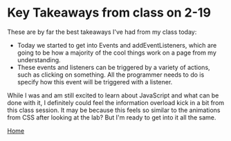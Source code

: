 # Key Takeaways from class on 2-19

These are by far the best takeaways I've had from my class today:

* Today we started to get into Events and addEventListeners, which are going to be how a majority of the cool things work on a page from my understanding.
* These events and listeners can be triggered by a variety of actions, such as clicking on something. All the programmer needs to do is specify how this event will be triggered with a listener.

While I was and am still excited to learn about JavaScript and what can be done with it, I definitely could feel the information overload kick in a bit from this class session. It may be because this feels so similar to the animations from CSS after looking at the lab? But I'm ready to get into it all the same.

[Home](index.md)

